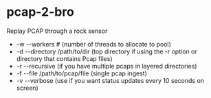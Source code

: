 # pcap-2-bro
Replay PCAP through a rock sensor

* -w --workers # (number of threads to allocate to pool)
* -d --directory /path/to/dir (top directory if using the -r option or directory that contains Pcap files)
* -r --recursive (if you have multiple pcaps in layered directories)
* -f --file /path/to/pcap/file (single pcap ingest)
* -v --verbose (use if you want status updates every 10 seconds on screen)
